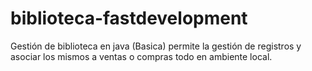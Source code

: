 # biblioteca-fastdevelopment
Gestión de biblioteca en java (Basica)
permite la gestión de registros y asociar los mismos a ventas o compras todo en ambiente local. 
